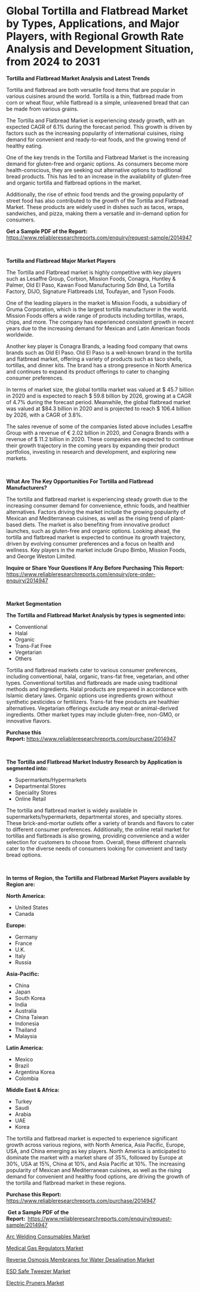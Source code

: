 <p><h1>Global Tortilla and Flatbread Market by Types, Applications, and Major Players, with Regional Growth Rate Analysis and Development Situation, from 2024 to 2031</h1></p><p><strong>Tortilla and Flatbread Market Analysis and Latest Trends</strong></p>
<p><p>Tortilla and flatbread are both versatile food items that are popular in various cuisines around the world. Tortilla is a thin, flatbread made from corn or wheat flour, while flatbread is a simple, unleavened bread that can be made from various grains.</p><p>The Tortilla and Flatbread Market is experiencing steady growth, with an expected CAGR of 6.1% during the forecast period. This growth is driven by factors such as the increasing popularity of international cuisines, rising demand for convenient and ready-to-eat foods, and the growing trend of healthy eating.</p><p>One of the key trends in the Tortilla and Flatbread Market is the increasing demand for gluten-free and organic options. As consumers become more health-conscious, they are seeking out alternative options to traditional bread products. This has led to an increase in the availability of gluten-free and organic tortilla and flatbread options in the market.</p><p>Additionally, the rise of ethnic food trends and the growing popularity of street food has also contributed to the growth of the Tortilla and Flatbread Market. These products are widely used in dishes such as tacos, wraps, sandwiches, and pizza, making them a versatile and in-demand option for consumers.</p></p>
<p><strong>Get a Sample PDF of the Report:&nbsp;</strong> <a href="https://www.reliableresearchreports.com/enquiry/request-sample/2014947">https://www.reliableresearchreports.com/enquiry/request-sample/2014947</a></p>
<p>&nbsp;</p>
<p><strong>Tortilla and Flatbread Major Market Players</strong></p>
<p><p>The Tortilla and Flatbread market is highly competitive with key players such as Lesaffre Group, Corbion, Mission Foods, Conagra, Huntley & Palmer, Old El Paso, Kawan Food Manufacturing Sdn Bhd, La Tortilla Factory, DIJO, Signature Flatbreads Ltd, Toufayan, and Tyson Foods.</p><p>One of the leading players in the market is Mission Foods, a subsidiary of Gruma Corporation, which is the largest tortilla manufacturer in the world. Mission Foods offers a wide range of products including tortillas, wraps, chips, and more. The company has experienced consistent growth in recent years due to the increasing demand for Mexican and Latin American foods worldwide.</p><p>Another key player is Conagra Brands, a leading food company that owns brands such as Old El Paso. Old El Paso is a well-known brand in the tortilla and flatbread market, offering a variety of products such as taco shells, tortillas, and dinner kits. The brand has a strong presence in North America and continues to expand its product offerings to cater to changing consumer preferences.</p><p>In terms of market size, the global tortilla market was valued at $ 45.7 billion in 2020 and is expected to reach $ 59.8 billion by 2026, growing at a CAGR of 4.7% during the forecast period. Meanwhile, the global flatbread market was valued at $84.3 billion in 2020 and is projected to reach $ 106.4 billion by 2026, with a CAGR of 3.8%.</p><p>The sales revenue of some of the companies listed above includes Lesaffre Group with a revenue of € 2.02 billion in 2020, and Conagra Brands with a revenue of $ 11.2 billion in 2020. These companies are expected to continue their growth trajectory in the coming years by expanding their product portfolios, investing in research and development, and exploring new markets.</p></p>
<p>&nbsp;</p>
<p><strong>What Are The Key Opportunities For Tortilla and Flatbread Manufacturers?</strong></p>
<p><p>The tortilla and flatbread market is experiencing steady growth due to the increasing consumer demand for convenience, ethnic foods, and healthier alternatives. Factors driving the market include the growing popularity of Mexican and Mediterranean cuisines, as well as the rising trend of plant-based diets. The market is also benefiting from innovative product launches, such as gluten-free and organic options. Looking ahead, the tortilla and flatbread market is expected to continue its growth trajectory, driven by evolving consumer preferences and a focus on health and wellness. Key players in the market include Grupo Bimbo, Mission Foods, and George Weston Limited.</p></p>
<p><strong>Inquire or Share Your Questions If Any Before Purchasing This Report:</strong> <a href="https://www.reliableresearchreports.com/enquiry/pre-order-enquiry/2014947">https://www.reliableresearchreports.com/enquiry/pre-order-enquiry/2014947</a></p>
<p>&nbsp;</p>
<p><strong>Market Segmentation</strong></p>
<p><strong>The Tortilla and Flatbread Market Analysis by types is segmented into:</strong></p>
<p><ul><li>Conventional</li><li>Halal</li><li>Organic</li><li>Trans-Fat Free</li><li>Vegetarian</li><li>Others</li></ul></p>
<p><p>Tortilla and flatbread markets cater to various consumer preferences, including conventional, halal, organic, trans-fat free, vegetarian, and other types. Conventional tortillas and flatbreads are made using traditional methods and ingredients. Halal products are prepared in accordance with Islamic dietary laws. Organic options use ingredients grown without synthetic pesticides or fertilizers. Trans-fat free products are healthier alternatives. Vegetarian offerings exclude any meat or animal-derived ingredients. Other market types may include gluten-free, non-GMO, or innovative flavors.</p></p>
<p><strong>Purchase this Report:&nbsp;</strong><a href="https://www.reliableresearchreports.com/purchase/2014947">https://www.reliableresearchreports.com/purchase/2014947</a></p>
<p>&nbsp;</p>
<p><strong>The Tortilla and Flatbread Market Industry Research by Application is segmented into:</strong></p>
<p><ul><li>Supermarkets/Hypermarkets</li><li>Departmental Stores</li><li>Speciality Stores</li><li>Online Retail</li></ul></p>
<p><p>The tortilla and flatbread market is widely available in supermarkets/hypermarkets, departmental stores, and specialty stores. These brick-and-mortar outlets offer a variety of brands and flavors to cater to different consumer preferences. Additionally, the online retail market for tortillas and flatbreads is also growing, providing convenience and a wider selection for customers to choose from. Overall, these different channels cater to the diverse needs of consumers looking for convenient and tasty bread options.</p></p>
<p>&nbsp;</p>
<p><strong>In terms of Region, the Tortilla and Flatbread Market Players available by Region are:</strong></p>
<p>
    <p> <strong> North America: </strong>
        <ul>
            <li>United States</li>
            <li>Canada</li>
        </ul>
        </p> 
    <p> <strong> Europe: </strong>
        <ul>
            <li>Germany</li>
            <li>France</li>
            <li>U.K.</li>
            <li>Italy</li>
            <li>Russia</li>
        </ul>
        </p> 
    <p> <strong> Asia-Pacific: </strong>
        <ul>
            <li>China</li>
            <li>Japan</li>
            <li>South Korea</li>
            <li>India</li>
            <li>Australia</li>
            <li>China Taiwan</li>
            <li>Indonesia</li>
            <li>Thailand</li>
            <li>Malaysia</li>
        </ul>
        </p> 
    <p> <strong> Latin America: </strong>
        <ul>
            <li>Mexico</li>
            <li>Brazil</li>
            <li>Argentina Korea</li>
            <li>Colombia</li>
        </ul>
        </p> 
    <p> <strong> Middle East & Africa: </strong>
        <ul>
            <li>Turkey</li>
            <li>Saudi</li>
            <li>Arabia</li>
            <li>UAE</li>
            <li>Korea</li>
        </ul>
    </p>
    </p>
<p><p>The tortilla and flatbread market is expected to experience significant growth across various regions, with North America, Asia Pacific, Europe, USA, and China emerging as key players. North America is anticipated to dominate the market with a market share of 35%, followed by Europe at 30%, USA at 15%, China at 10%, and Asia Pacific at 10%. The increasing popularity of Mexican and Mediterranean cuisines, as well as the rising demand for convenient and healthy food options, are driving the growth of the tortilla and flatbread market in these regions.</p></p>
<p><strong>Purchase this Report: </strong><a href="https://www.reliableresearchreports.com/purchase/2014947">https://www.reliableresearchreports.com/purchase/2014947</a></p>
<p>&nbsp;<strong>Get a Sample PDF of the Report:&nbsp;&nbsp;</strong><a href="https://www.reliableresearchreports.com/enquiry/request-sample/2014947">https://www.reliableresearchreports.com/enquiry/request-sample/2014947</a></p>
<p><strong></strong></p>
<p><p><a href="https://view.publitas.com/reportprime-1/arc-welding-consumables-market-size-and-examines-its-market-scope-with-a-primary-focus-on-growth-opportunities-and-forecasted-trends-spanning-from-2024-to-2031/">Arc Welding Consumables Market</a></p><p><a href="https://unruly-ladybug-44b.notion.site/Medical-Gas-Regulators-Market-Size-Share-Trends-Analysis-Report-By-Material-By-Type-By-End-user-d183a8f165694283a838f824bb562937">Medical Gas Regulators Market</a></p><p><a href="https://meowing-lemming-dd3.notion.site/Decoding-the-Reverse-Osmosis-Membranes-for-Water-Desalination-Market-A-Deep-Dive-into-the-Latest-Ma-d1d9a0ed20324d87b3385828c528d0b9">Reverse Osmosis Membranes for Water Desalination Market</a></p><p><a href="https://view.publitas.com/reportprime-1/esd-safe-tweezer-market-growth-market-trends-covid-19-impact-and-forecasts-for-period-from-2024-2031/">ESD Safe Tweezer Market</a></p><p><a href="https://shimmer-gardenia-37a.notion.site/Decoding-the-Electric-Pruners-Market-A-Deep-Dive-into-the-Latest-Market-Trends-Market-Segmentation-0ff6d8ab070749ff970bba386a52b858">Electric Pruners Market</a></p></p>